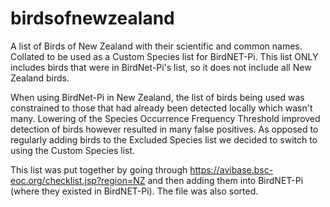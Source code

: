 # birdsofnewzealand
A list of Birds of New Zealand with their scientific and common names. Collated to be used as a Custom Species list for BirdNET-Pi. This list ONLY includes birds that were in BirdNet-Pi's list, so it does not include all New Zealand birds.

When using BirdNet-Pi in New Zealand, the list of birds being used was constrained to those that had already been detected locally which wasn't many. Lowering of the Species Occurrence Frequency Threshold improved detection of birds however resulted in many false positives. As opposed to regularly adding birds to the Excluded Species list we decided to switch to using the Custom Species list.

This list was put together by going through https://avibase.bsc-eoc.org/checklist.jsp?region=NZ and then adding them into BirdNET-Pi (where they existed in BirdNET-Pi). The file was also sorted.
